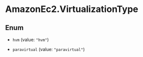 # AmazonEc2.VirtualizationType

## Enum


* `hvm` (value: `"hvm"`)

* `paravirtual` (value: `"paravirtual"`)


